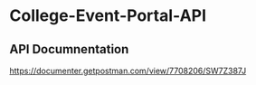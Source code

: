 # College-Event-Portal-API
## API Documnentation
https://documenter.getpostman.com/view/7708206/SW7Z387J
